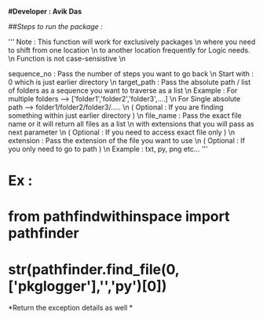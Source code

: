 **#Developer : Avik Das**

*##Steps to run the package :*

'''
Note : This function will work for exclusively packages \n
       where you need to shift from one location        \n
       to another location frequently for Logic needs.  \n
       Function is not case-sensistive                  \n
       
sequence_no : Pass the number of steps you want to go back                                           \n
              Start with : 0 which is just earlier directory                                         \n
target_path : Pass the absolute path / list of folders as a sequence you want to traverse as a list  \n 
              Example : For multiple folders --> ['folder1','folder2','folder3',....]                \n
                        For Single absolute path --> folder1/folder2/folder3/.....                   \n
              ( Optional : If you are finding something within just earlier directory )              \n
file_name   : Pass the exact file name or it will return all files as a list                         \n 
              with extensions that you will pass as next parameter                                   \n
              ( Optional : If you need to access exact file only )                                   \n
extension   : Pass the extension of the file you want to use                                         \n
              ( Optional : If you only need to go to path )                                          \n
              Example : txt, py, png etc...
'''

# Ex : 
# from pathfindwithinspace import pathfinder

# str(pathfinder.find_file(0,['pkglogger'],'','py')[0])
        
                

*Return the exception details as well *
